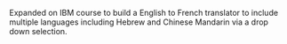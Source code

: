 Expanded on IBM course to build a English to French translator to include multiple languages including Hebrew and Chinese Mandarin via a drop down selection.
